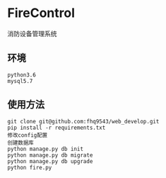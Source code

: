 # FireControl
消防设备管理系统

## 环境

    python3.6
    mysql5.7

## 使用方法

    git clone git@github.com:fhq9543/web_develop.git
    pip install -r requirements.txt
    修改config配置
    创建数据库
    python manage.py db init
    python manage.py db migrate
    python manage.py db upgrade
    python fire.py
